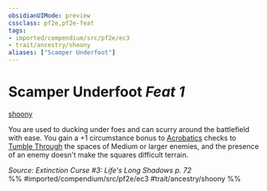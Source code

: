 ```yaml
---
obsidianUIMode: preview
cssclass: pf2e,pf2e-feat
tags:
- imported/compendium/src/pf2e/ec3
- trait/ancestry/shoony
aliases: ["Scamper Underfoot"]
---
```

# Scamper Underfoot  *Feat 1*  
[shoony](shoony-ec3.md)  


You are used to ducking under foes and can scurry around the battlefield with ease. You gain a +1 circumstance bonus to [Acrobatics](../skills.md#Acrobatics) checks to [Tumble Through](tumble-through.md) the spaces of Medium or larger enemies, and the presence of an enemy doesn't make the squares difficult terrain.

*Source: Extinction Curse #3: Life's Long Shadows p. 72*  
%% #imported/compendium/src/pf2e/ec3 #trait/ancestry/shoony %%